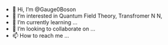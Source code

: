 - 👋 Hi, I’m @Gauge0Boson
- 👀 I’m interested in Quantum Field Theory, Transfromer N N, 
- 🌱 I’m currently learning ...
- 💞️ I’m looking to collaborate on ...
- 📫 How to reach me ...

<!---
Gauge0Boson/Gauge0Boson is a ✨ special ✨ repository because its `README.md` (this file) appears on your GitHub profile.
You can click the Preview link to take a look at your changes.
--->
